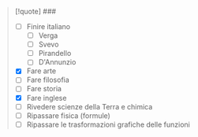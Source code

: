 >[!quote] ### 
>- [ ] Finire italiano
>	- [ ] Verga
>	- [ ] Svevo
>	- [ ] Pirandello
>	- [ ] D'Annunzio
>- [x] Fare arte
>- [ ] Fare filosofia
>- [ ] Fare storia
>- [x] Fare inglese
>- [ ] Rivedere scienze della Terra e chimica
>- [ ] Ripassare fisica (formule)
>- [ ] Ripassare le trasformazioni grafiche delle funzioni


















